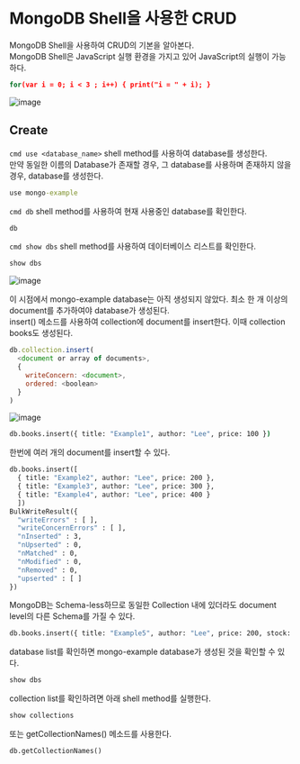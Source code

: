 # MongoDB Shell을 사용한 CRUD
MongoDB Shell을 사용하여 CRUD의 기본을 알아본다.  
MongoDB Shell은 JavaScript 실행 환경을 가지고 있어 JavaScript의 실행이 가능하다.
```cmd
for(var i = 0; i < 3 ; i++) { print("i = " + i); }
```
![image](https://user-images.githubusercontent.com/63652571/166172270-60af7794-e97c-4486-965e-656bba86fbb6.png)

## Create
```cmd use <database_name>``` shell method를 사용하여 database를 생성한다.  
만약 동일한 이름의 Database가 존재할 경우, 그 database를 사용하며 존재하지 않을 경우, database를 생성한다.  
```cmd
use mongo-example
```
```cmd db``` shell method를 사용하여 현재 사용중인 database를 확인한다.  
```cmd
db
```
```cmd show dbs``` shell method를 사용하여 데이터베이스 리스트를 확인한다.  
```cmd
show dbs
```
![image](https://user-images.githubusercontent.com/63652571/166173537-c89750ef-a162-4ae4-9d95-b61c2e974202.png)

이 시점에서 mongo-example database는 아직 생성되지 않았다. 최소 한 개 이상의 document를 추가하여야 database가 생성된다.  
insert() 메소드를 사용하여 collection에 document를 insert한다. 이때 collection books도 생성된다.  
```js
db.collection.insert(
  <document or array of documents>,
  {
    writeConcern: <document>,
    ordered: <boolean>
  }
)
```
![image](https://user-images.githubusercontent.com/63652571/166173315-779c6535-f567-43fa-a136-16d4d1077624.png)
```cmd
db.books.insert({ title: "Example1", author: "Lee", price: 100 })
```
한번에 여러 개의 document를 insert할 수 있다.
```cmd
db.books.insert([
  { title: "Example2", author: "Lee", price: 200 },
  { title: "Example3", author: "Lee", price: 300 },
  { title: "Example4", author: "Lee", price: 400 }
  ])
BulkWriteResult({
  "writeErrors" : [ ],
  "writeConcernErrors" : [ ],
  "nInserted" : 3,
  "nUpserted" : 0,
  "nMatched" : 0,
  "nModified" : 0,
  "nRemoved" : 0,
  "upserted" : [ ]
})
```
MongoDB는 Schema-less하므로 동일한 Collection 내에 있더라도 document level의 다른 Schema를 가질 수 있다.
```cmd
db.books.insert({ title: "Example5", author: "Lee", price: 200, stock: 0 })
```
database list를 확인하면 mongo-example database가 생성된 것을 확인할 수 있다.
```cmd
show dbs
```
collection list를 확인하려면 아래 shell method를 실행한다.
```cmd
show collections
```
또는 getCollectionNames() 메소드를 사용한다.
```cmd
db.getCollectionNames()
```
